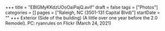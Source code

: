 +++
title = "EBlGMyKKdzUOoOaiPajQ.avif"
draft = false
tags = ["Photos"]
categories = []
pages = ["Raleigh, NC (3501-131 Capital Blvd)"]
startDate = ""
+++
Exterior (Side of the building) (A little over one year before the 2.0 Remodel). PC: ryanrules on Flickr (March 24, 2021)
